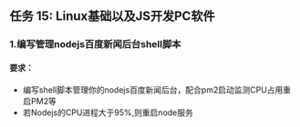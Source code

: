 ## 任务 15: Linux基础以及JS开发PC软件

### 1.编写管理nodejs百度新闻后台shell脚本

#### 要求：
* 编写shell脚本管理你的nodejs百度新闻后台，配合pm2启动监测CPU占用重启PM2等
* 若Nodejs的CPU进程大于95%,则重启node服务
